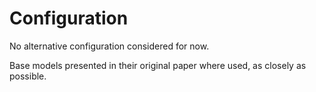 # Configuration

No alternative configuration considered for now. 

Base models presented in their original paper where used, as closely as possible.
